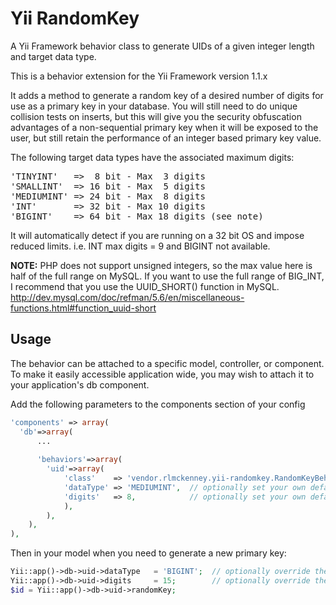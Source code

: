 Yii RandomKey
==============

A Yii Framework behavior class to generate UIDs of a given integer length and target data type.

This is a behavior extension for the Yii Framework version 1.1.x

It adds a method to generate a random key of a desired number of digits for use as a primary key in your database.
You will still need to do unique collision tests on inserts, but this will give you the security obfuscation
advantages of a non-sequential primary key when it will be exposed to the user, but still retain the performance
of an integer based primary key value.

The following target data types have the associated maximum digits:
<pre>
'TINYINT'   =>  8 bit - Max  3 digits
'SMALLINT'  => 16 bit - Max  5 digits
'MEDIUMINT' => 24 bit - Max  8 digits
'INT'       => 32 bit - Max 10 digits
'BIGINT'    => 64 bit - Max 18 digits (see note)
</pre>

It will automatically detect if you are running on a 32 bit OS and impose reduced limits. 
i.e. INT max digits = 9 and BIGINT not available.


**NOTE:**
PHP does not support unsigned integers, so the max value here is half of the full range on MySQL.
If you want to use the full range of BIG_INT, I recommend that you use the UUID_SHORT() function in MySQL.
http://dev.mysql.com/doc/refman/5.6/en/miscellaneous-functions.html#function_uuid-short


Usage
------

The behavior can be attached to a specific model, controller, or component. To make it easily accessible
application wide, you may wish to attach it to your application's db component.

Add the following parameters to the components section of your config
```php
'components' => array(
  'db'=>array(
      ...
  
      'behaviors'=>array(
        'uid'=>array(
            'class'    => 'vendor.rlmckenney.yii-randomkey.RandomKeyBehavior',
            'dataType' => 'MEDIUMINT',  // optionally set your own default property values
            'digits'   => 8,            // optionally set your own default property values
            ),
        ),
    ),
),
```

Then in your model when you need to generate a new primary key:

```php
Yii::app()->db->uid->dataType   = 'BIGINT';  // optionally override the default property values
Yii::app()->db->uid->digits     = 15;        // optionally override the default property values
$id = Yii::app()->db->uid->randomKey;
```
